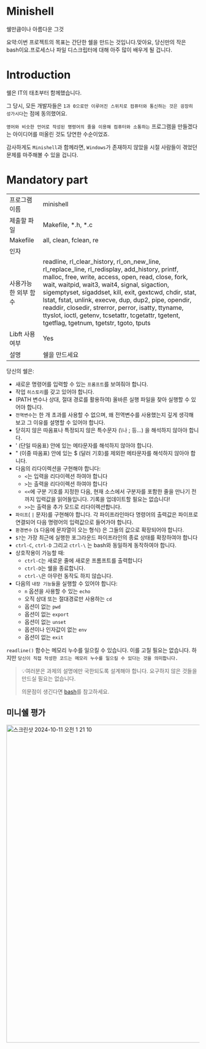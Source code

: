 # Minishell

쉘만큼이나 아름다운 그것

요약:이번 프로젝트의 목표는 간단한 쉘을 만드는 것입니다.맞아요, 당신만의 작은 bash이요.프로세스나 파일 디스크립터에 대해 아주 많이 배우게 될 겁니다.

# Introduction

쉘은 IT의 태초부터 함께했습니다.

그 당시, 모든 개발자들은 `1과 0으로만 이루어진 스위치로 컴퓨터와 통신하는 것은 굉장히 성가시다`는 점에 동의했어요.

`영어와 비슷한 언어로 작성된 명령어의 줄을 이용해 컴퓨터와 소통하는` 프로그램을 만들겠다는 아이디어를 떠올린 것도 당연한 수순이었죠.

감사하게도 `Minishell`과 함께라면, `Windows`가 존재하지 않았을 시절 사람들이 겪었던 문제를 마주해볼 수 있을 겁니다.

# Mandatory part

|  |  |
| --- | --- |
| 프로그램 이름 | minishell |
| 제출할 파일 | Makefile, *.h, *.c |
| Makefile | all, clean, fclean, re |
| 인자 |  |
| 사용가능한 외부 함수 | readline, rl_clear_history, rl_on_new_line, rl_replace_line, rl_redisplay, add_history, printf, malloc, free, write, access, open, read, close, fork, wait, waitpid, wait3, wait4, signal, sigaction, sigemptyset, sigaddset, kill, exit, gextcwd, chdir, stat, lstat, fstat, unlink, execve, dup, dup2, pipe, opendir, readdir, closedir, strerror, perror, isatty, ttyname, ttyslot, ioctl, getenv, tcsetattr, tcgetattr, tgetent, tgetflag, tgetnum, tgetstr, tgoto, tputs |
| Libft 사용여부 | Yes |
| 설명 | 쉘을 만드세요 |

당신의 쉘은:

- 새로운 명령어를 입력할 수 있는 `프롬프트`를 보여줘야 합니다.
- 작업 `히스토리`를 갖고 있어야 합니다.
- (PATH 변수나 상대, 절대 경로를 활용하여) 올바른 실행 파일을 찾아 실행할 수 있어야 합니다.
- `전역변수`는 한 개 초과를 사용할 수 없으며, 왜 전역변수를 사용했는지 깊게 생각해 보고 그 이유를 설명할 수 있어야 합니다.
- 닫히지 않은 따옴표나 특정되지 않은 특수문자 (\나 ; 등...) 을 해석하지 않아야 합니다.
- ' (단일 따옴표) 안에 있는 메타문자를 해석하지 않아야 합니다.
- " (이중 따옴표) 안에 있는 $ (달러 기호)를 제외한 메타문자를 해석하지 않아야 합니다.
- 다음의 리다이렉션을 구현해야 합니다:
    - `<`는 입력을 리다이렉션 하여야 합니다
    - `>`는 출력을 리다이렉션 하여야 합니다
    - `<<`에 구분 기호를 지정한 다음, 현재 소스에서 구분자를 포함한 줄을 만나기 전까지 입력값을 읽어들입니다. 기록을 업데이트할 필요는 없습니다!
    - `>>`는 출력을 추가 모드로 리다이렉션합니다.
- `파이프`( `|` 문자)를 구현해야 합니다. 각 파이프라인마다 명령어의 출력값은 파이프로 연결되어 다음 명령어의 입력값으로 들어가야 합니다.
- `환경변수` (`$` 다음에 문자열이 오는 형식) 은 그들의 값으로 확장되어야 합니다.
- `$?`는 가장 최근에 실행한 포그라운드 파이프라인의 종료 상태를 확장하여야 합니다
- `ctrl-C`, `ctrl-D` 그리고 `ctrl-\` 는 bash와 동일하게 동작하여야 합니다.
- 상호작용이 가능할 때:
    - `ctrl-C`는 새로운 줄에 새로운 프롬프트를 출력합니다
    - `ctrl-D`는 쉘을 종료합니다.
    - `ctrl-\`은 아무런 동작도 하지 않습니다.
- 다음의 `내장 기능들`을 실행할 수 있어야 합니다:
    - `n` 옵션을 사용할 수 있는 `echo`
    - 오직 상대 또는 절대경로만 사용하는 `cd`
    - 옵션이 없는 `pwd`
    - 옵션이 없는 `export`
    - 옵션이 없는 `unset`
    - 옵션이나 인자값이 없는 `env`
    - 옵션이 없는 `exit`

`readline()` 함수는 메모리 누수를 일으킬 수 있습니다. 이를 고칠 필요는 없습니다. 하지만 `당신이 직접 작성한 코드는 메모리 누수를 일으킬 수 있다는 것을 의미합니다.`

> 💡여러분은 과제의 설명에만 국한되도록 설계해야 합니다. 요구하지 않은 것들을 만드실 필요는 없습니다.
> 
> 
> 의문점이 생긴다면 [bash](https://www.gnu.org/savannah-checkouts/gnu/bash/manual/)를 참고하세요.


## 미니쉘 평가
<img width="829" alt="스크린샷 2024-10-11 오전 1 21 10" src="https://github.com/user-attachments/assets/623d1b24-8a3f-4d72-a45f-216453225b70">

